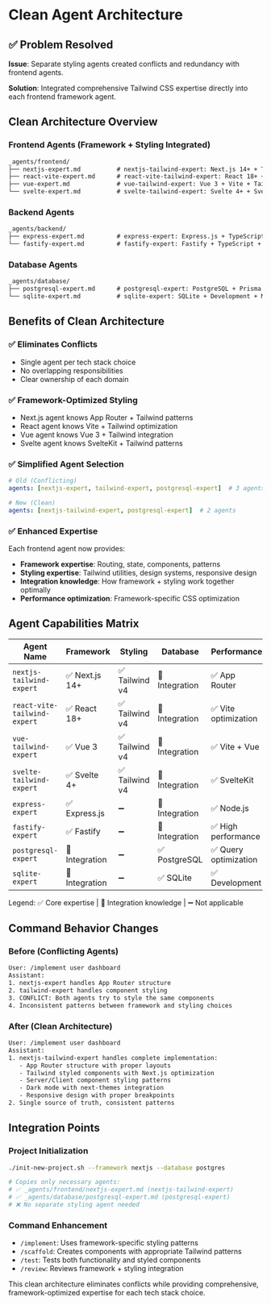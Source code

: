 # Clean Agent Architecture

## ✅ Problem Resolved

**Issue**: Separate styling agents created conflicts and redundancy with frontend agents.

**Solution**: Integrated comprehensive Tailwind CSS expertise directly into each frontend framework agent.

## Clean Architecture Overview

### **Frontend Agents (Framework + Styling Integrated)**

```markdown
_agents/frontend/
├── nextjs-expert.md          # nextjs-tailwind-expert: Next.js 14+ + Tailwind CSS v4
├── react-vite-expert.md      # react-vite-tailwind-expert: React 18+ + Vite + Tailwind CSS 
├── vue-expert.md             # vue-tailwind-expert: Vue 3 + Vite + Tailwind CSS
└── svelte-expert.md          # svelte-tailwind-expert: Svelte 4+ + SvelteKit + Tailwind CSS
```

### **Backend Agents**

```markdown
_agents/backend/
├── express-expert.md         # express-expert: Express.js + TypeScript + Security
└── fastify-expert.md         # fastify-expert: Fastify + TypeScript + Performance
```

### **Database Agents**

```markdown
_agents/database/
├── postgresql-expert.md      # postgresql-expert: PostgreSQL + Prisma + Optimization
└── sqlite-expert.md          # sqlite-expert: SQLite + Development + Migration
```

## Benefits of Clean Architecture

### ✅ **Eliminates Conflicts**

- Single agent per tech stack choice
- No overlapping responsibilities
- Clear ownership of each domain

### ✅ **Framework-Optimized Styling**

- Next.js agent knows App Router + Tailwind patterns
- React agent knows Vite + Tailwind optimization  
- Vue agent knows Vue 3 + Tailwind integration
- Svelte agent knows SvelteKit + Tailwind patterns

### ✅ **Simplified Agent Selection**

```yaml
# Old (Conflicting)
agents: [nextjs-expert, tailwind-expert, postgresql-expert]  # 3 agents

# New (Clean)  
agents: [nextjs-tailwind-expert, postgresql-expert]  # 2 agents
```

### ✅ **Enhanced Expertise**

Each frontend agent now provides:

- **Framework expertise**: Routing, state, components, patterns
- **Styling expertise**: Tailwind utilities, design systems, responsive design
- **Integration knowledge**: How framework + styling work together optimally
- **Performance optimization**: Framework-specific CSS optimization

## Agent Capabilities Matrix

| Agent Name | Framework | Styling | Database | Performance | Testing |
|------------|-----------|---------|----------|-------------|---------|
| `nextjs-tailwind-expert` | ✅ Next.js 14+ | ✅ Tailwind v4 | 🔗 Integration | ✅ App Router | ✅ Framework-specific |
| `react-vite-tailwind-expert` | ✅ React 18+ | ✅ Tailwind v4 | 🔗 Integration | ✅ Vite optimization | ✅ Vitest + RTL |
| `vue-tailwind-expert` | ✅ Vue 3 | ✅ Tailwind v4 | 🔗 Integration | ✅ Vite + Vue | ✅ Vue testing |
| `svelte-tailwind-expert` | ✅ Svelte 4+ | ✅ Tailwind v4 | 🔗 Integration | ✅ SvelteKit | ✅ Svelte testing |
| `express-expert` | ✅ Express.js | ➖ | 🔗 Integration | ✅ Node.js | ✅ API testing |
| `fastify-expert` | ✅ Fastify | ➖ | 🔗 Integration | ✅ High performance | ✅ Load testing |
| `postgresql-expert` | 🔗 Integration | ➖ | ✅ PostgreSQL | ✅ Query optimization | ✅ DB testing |
| `sqlite-expert` | 🔗 Integration | ➖ | ✅ SQLite | ✅ Development | ✅ Migration |

Legend: ✅ Core expertise | 🔗 Integration knowledge | ➖ Not applicable

## Command Behavior Changes

### Before (Conflicting Agents)

```bash
User: /implement user dashboard
Assistant: 
1. nextjs-expert handles App Router structure
2. tailwind-expert handles component styling  
3. CONFLICT: Both agents try to style the same components
4. Inconsistent patterns between framework and styling choices
```

### After (Clean Architecture)

```bash
User: /implement user dashboard
Assistant: 
1. nextjs-tailwind-expert handles complete implementation:
   - App Router structure with proper layouts
   - Tailwind styled components with Next.js optimization
   - Server/Client component styling patterns
   - Dark mode with next-themes integration
   - Responsive design with proper breakpoints
2. Single source of truth, consistent patterns
```

## Integration Points

### Project Initialization

```bash
./init-new-project.sh --framework nextjs --database postgres

# Copies only necessary agents:
# ✅ _agents/frontend/nextjs-expert.md (nextjs-tailwind-expert)
# ✅ _agents/database/postgresql-expert.md (postgresql-expert)
# ❌ No separate styling agent needed
```

### Command Enhancement

- `/implement`: Uses framework-specific styling patterns
- `/scaffold`: Creates components with appropriate Tailwind patterns
- `/test`: Tests both functionality and styled components
- `/review`: Reviews framework + styling integration

This clean architecture eliminates conflicts while providing comprehensive, framework-optimized expertise for each tech stack choice.
